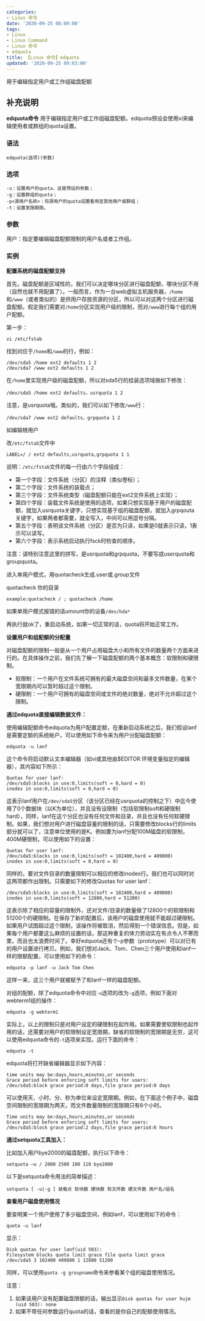 ```yaml
---
categories:
- Linux 命令
date: '2020-09-25 08:00:00'
tags:
- Linux
- Linux Command
- Linux 命令
- edquota
title: 【Linux 命令】edquota
updated: '2020-09-25 09:03:00'
---
```


用于编辑指定用户或工作组磁盘配额

## 补充说明

**edquota命令** 用于编辑指定用户或工作组磁盘配额。edquota预设会使用vi来编辑使用者或群组的quota设置。

###  语法

```shell
edquota(选项)(参数)
```

###  选项

```shell
-u：设置用户的quota，这是预设的参数；
-g：设置群组的quota；
-p<源用户名称>：将源用户的quota设置套用至其他用户或群组；
-t：设置宽限期限。
```

###  参数

用户：指定要编辑磁盘配额限制的用户名或者工作组。

###  实例

 **配置系统的磁盘配额支持** 

首先，磁盘配额是区域性的，我们可以决定哪块分区进行磁盘配额，哪块分区不用（自然也就不用配置了）。一般而言，作为一台web虚拟主机服务器，`/home`和`/www`（或者类似的）是供用户存放资源的分区，所以可以对这两个分区进行磁盘配额。假定我们需要对`/home`分区实现用户级的限制，而对`/www`进行每个组的用户配额。

第一步：

```shell
vi /etc/fstab
```

找到对应于`/home`和`/www`的行，例如：

```shell
/dev/sda5 /home ext2 defaults 1 2
/dev/sda7 /www ext2 defaults 1 2
```

在`/home`里实现用户级的磁盘配额，所以对sda5行的挂装选项域做如下修改：

```shell
/dev/sda5 /home ext2 defaults，usrquota 1 2
```

注意，是usrquota哦。类似的，我们可以如下修改`/www`行：

```shell
/dev/sda7 /www ext2 defaults，grpquota 1 2
```

如编辑根用户

改`/etc/fstab`文件中

```shell
LABEL=/ / ext2 defaults,usrquota,grpquota 1 1
```

说明：`/etc/fstab`文件的每一行由六个字段组成：

*   第一个字段：文件系统（分区）的注释（类似卷标）；
*   第二个字段：文件系统的装载点；
*   第三个字段：文件系统类型（磁盘配额只能在ext2文件系统上实现）；
*   第四个字段：装载文件系统是使用的选项，如果只想实现基于用户的磁盘配额，就加入usrquota关键字，只想实现基于组的磁盘配额，就加入grpqouta关键字，如果两者都需要，就全写入，中间可以用逗号分隔。
*   第五个字段：表明该文件系统（分区）是否为只读，如果是0就表示只读，1表示可以读写。
*   第六个字段：表示系统启动执行fsck时检查的顺序。

注意：请特别注意这里的拼写，是usrquota和grpquota，不要写成userquota和groupquota。

进入单用户模式，用quotacheck生成.user或.group文件

quotacheck 你的目录

```shell
example:quotacheck / ; quotacheck /home
```

如果单用户模式报错的话umount你的设备`/dev/hda*`

再执行就ok了，重启动系统，如果一切正常的话，quota将开始正常工作。

 **设置用户和组配额的分配量** 

对磁盘配额的限制一般是从一个用户占用磁盘大小和所有文件的数量两个方面来进行的。在具体操作之前，我们先了解一下磁盘配额的两个基本概念：软限制和硬限制。

*   软限制：一个用户在文件系统可拥有的最大磁盘空间和最多文件数量，在某个宽限期内可以暂时超过这个限制。
*   硬限制：一个用户可拥有的磁盘空间或文件的绝对数量，绝对不允许超过这个限制。

 **通过edquota直接编辑数据文件：** 

使用编辑配额命令edquota为用户配置定额，在重新启动系统之后，我们假设lanf是需要定额的系统帐户，可以使用如下命令来为用户分配磁盘配额：

```shell
edquota -u lanf
```

这个命令将启动默认文本编辑器（如vi或其他由$EDITOR 环境变量指定的编辑器），其内容如下所示：

```shell
Quotas for user lanf:
/dev/sda5:blocks in use:0,limits(soft = 0,hard = 0)
inodes in use:0,limits(soft = 0,hard = 0)
```

这表示lanf用户在`/dev/sda5`分区（该分区已经在usrquota的控制之下）中迄今使用了0个数据块（以K为单位），并且没有设限制（包括软限制soft和硬限制hard），同样，lanf在这个分区也没有任何文件和目录，并且也没有任何软硬限制。如果，我们想对用户进行磁盘容量的限制的话，只需要修改blocks行的limits部分就可以了，注意单位使用的是K。例如要为lanf分配100M磁盘的软限制，400M硬限制，可以使用如下的设置：

```shell
Quotas for user lanf:
/dev/sda5:blocks in use:0,limits(soft = 102400,hard = 409800)
inodes in use:0,limits(soft = 0,hard = 0)
```

同样的，要对文件目录的数量限制可以相应的修改inodes行。我们也可以同时对这两项都作出限制。只需要如下的修改Quotas for user lanf：

```shell
/dev/sda5:blocks in use:0,limits(soft = 102400,hard = 409800)
inodes in use:0,limits(soft = 12800,hard = 51200)
```

这表示除了相应的容量的限制外，还对文件/目录的数量做了12800个的软限制和51200个的硬限制。在保存了新的配置后，该用户的磁盘使用就不能超过硬限制。如果用户试图超过这个限制，该操作将被取消，然后得到一个错误信息。但是，如果每个用户都要这么麻烦的设置的话，那这种重复的体力劳动实在有点令人不寒而栗，而且也太浪费时间了。幸好edquota还有个-p参数（prototype）可以对已有的用户设置进行拷贝。例如，我们想对Jack、Tom、Chen三个用户使用和lanf一样的限额配置，可以使用如下的命令：

```shell
edquota -p lanf -u Jack Tom Chen
```

这样一来，这三个用户就被赋予了和lanf一样的磁盘配额。

对组的配额，除了edquota命令中对应`-u`选项的改为`-g`选项，例如下面对webterm1组的操作：

```shell
edquota -g webterm1
```

实际上，以上的限制只是对用户设定的硬限制在起作用。如果需要使软限制也起作用的话，还需要对用户的软限制设定宽限期，缺省的软限制的宽限期是无穷，这可以使用edquota命令的`-t`选项来实现。运行下面的命令：

```shell
edquota -t
```

edquota将打开缺省编辑器显示如下内容：

```shell
time units may be:days,hours,minutes,or seconds
Grace period before enforcing soft limits for users:
/dev/sda5:block grace period:0 days,file grace period:0 days
```

可以使用天、小时、分、秒为单位来设定宽限期。例如，在下面这个例子中，磁盘空间限制的宽限期为两天，而文件数量限制的宽限期只有6个小时。

```shell
Time units may be:days,hours,minutes,or seconds
Grace period before enforcing soft limits for users:
/dev/sda5:block grace period:2 days,file grace period:6 hours
```

 **通过setquota工具加入：** 

比如加入用户bye2000的磁盘配额，执行以下命令：

```shell
setquota –u / 2000 2500 100 110 bye2000
```

以下是setquota命令用法的简单描述：

```shell
setquota [ -u|-g ] 装载点 软块数 硬块数 软文件数 硬文件数 用户名/组名
```

 **查看用户磁盘使用情况** 

要查明某一个用户使用了多少磁盘空间，例如lanf，可以使用如下的命令：

```shell
quota -u lanf
```

显示：

```shell
Disk quotas for user lanf(uid 503):
Filesystem blocks quota limit grace file quota limit grace
/dev/sda5 3 102400 409800 1 12800 51200
```

同样，可以使用`quota -g groupname`命令来参看某个组的磁盘使用情况。

注意：

1.  如果该用户没有配置磁盘限额的话，输出显示`Disk quotas for user hujm (uid 503): none`
2.  如果不带任何参数运行quota的话，查看的是你自己的配额使用情况。



